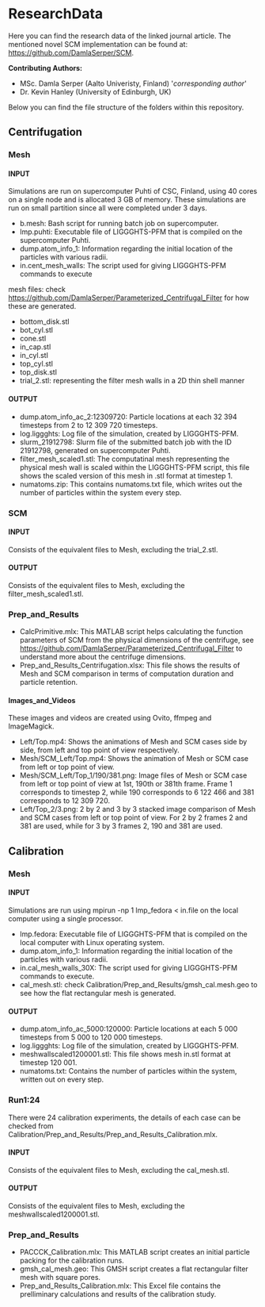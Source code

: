 # ResearchData
Here you can find the research data of the linked journal article.
The mentioned novel SCM implementation can be found at: https://github.com/DamlaSerper/SCM.

**Contributing Authors:**
- MSc. Damla Serper (Aalto Univeristy, Finland) '*corresponding author*'
- Dr. Kevin Hanley (University of Edinburgh, UK)
  
Below you can find the file structure of the folders within this repository.

## Centrifugation 
### Mesh
#### INPUT
Simulations are run on supercomputer Puhti of CSC, Finland, using 40 cores on a single node and is allocated 3 GB of memory. These simulations are run on small partition since all were completed under 3 days.
- b.mesh: Bash script for running batch job on supercomputer.
- lmp.puhti: Executable file of LIGGGHTS-PFM that is compiled on the supercomputer Puhti.
- dump.atom_info_1: Information regarding the initial location of the particles with various radii.
- in.cent_mesh_walls: The script used for giving LIGGGHTS-PFM commands to execute

mesh files: check https://github.com/DamlaSerper/Parameterized_Centrifugal_Filter for how these are generated.

- bottom_disk.stl 
- bot_cyl.stl
- cone.stl
- in_cap.stl
- in_cyl.stl
- top_cyl.stl
- top_disk.stl
- trial_2.stl: representing the filter mesh walls in a 2D thin shell manner
#### OUTPUT
- dump.atom_info_ac_2:12309720: Particle locations at each 32 394 timesteps from 2 to 12 309 720 timesteps.
- log.liggghts: Log file of the simulation, created by LIGGGHTS-PFM.
- slurm_21912798: Slurm file of the submitted batch job with the ID 21912798, generated on supercomputer Puhti.
- filter_mesh_scaled1.stl: The computatinal mesh representing the physical mesh wall is scaled within the LIGGGHTS-PFM script, this file shows the scaled version of this mesh in .stl format at timestep 1.
- numatoms.zip: This contains numatoms.txt file, which writes out the number of particles within the system every step.
### SCM
#### INPUT
Consists of the equivalent files to Mesh, excluding the trial_2.stl.
#### OUTPUT
Consists of the equivalent files to Mesh, excluding the filter_mesh_scaled1.stl.
### Prep_and_Results
- CalcPrimitive.mlx: This MATLAB script helps calculating the function parameters of SCM from the physical dimensions of the centrifuge, see https://github.com/DamlaSerper/Parameterized_Centrifugal_Filter to understand more about the centrifuge dimensions.
- Prep_and_Results_Centrifugation.xlsx: This file shows the results of Mesh and SCM comparison in terms of computation duration and particle retention.  
#### Images_and_Videos
These images and videos are created using Ovito, ffmpeg and ImageMagick.
- Left/Top.mp4: Shows the animations of Mesh and SCM cases side by side, from left and top point of view respectively.
- Mesh/SCM_Left/Top.mp4: Shows the animation of Mesh or SCM case from left or top point of view.
- Mesh/SCM_Left/Top_1/190/381.png: Image files of Mesh or SCM case from left or top point of view at 1st, 190th or 381th frame. Frame 1 corresponds to timestep 2, while 190 corresponds to 6 122 466 and 381 corresponds to 12 309 720.
- Left/Top_2/3.png: 2 by 2 and 3 by 3 stacked image comparison of Mesh and SCM cases from left or top point of view. For 2 by 2 frames 2 and 381 are used, while for 3 by 3 frames 2, 190 and 381 are used.
## Calibration
### Mesh
#### INPUT
Simulations are run using mpirun -np 1 lmp_fedora < in.file on the local computer using a single processor.
- lmp.fedora: Executable file of LIGGGHTS-PFM that is compiled on the local computer with Linux operating system.
- dump.atom_info_1: Information regarding the initial location of the particles with various radii.
- in.cal_mesh_walls_30X: The script used for giving LIGGGHTS-PFM commands to execute.
- cal_mesh.stl: check Calibration/Prep_and_Results/gmsh_cal.mesh.geo to see how the flat rectangular mesh is generated.
#### OUTPUT
- dump.atom_info_ac_5000:120000: Particle locations at each 5 000 timesteps from 5 000 to 120 000 timesteps.
- log.liggghts: Log file of the simulation, created by LIGGGHTS-PFM.
- meshwallscaled1200001.stl: This file shows mesh in.stl format at timestep 120 001.
- numatoms.txt: Contains the number of particles within the system, written out on every step.
### Run1:24
There were 24 calibration experiments, the details of each case can be checked from Calibration/Prep_and_Results/Prep_and_Results_Calibration.mlx.
#### INPUT
Consists of the equivalent files to Mesh, excluding the cal_mesh.stl.
#### OUTPUT
Consists of the equivalent files to Mesh, excluding the meshwallscaled1200001.stl.
### Prep_and_Results
- PACCCK_Calibration.mlx: This MATLAB script creates an initial particle packing for the calibration runs.
- gmsh_cal_mesh.geo: This GMSH script creates a flat rectangular filter mesh with square pores.
- Prep_and_Results_Calibration.mlx: This Excel file contains the prelliminary calculations and results of the calibration study.
